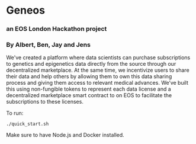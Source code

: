 # Geneos

### an EOS London Hackathon project
### By Albert, Ben, Jay and Jens

We've created a platform where data scientists can purchase subscriptions to genetics and epigenetics data directly from the source through our decentralized marketplace. At the same time, we incentivize users to share their data and help others by allowing them to own this data sharing process and giving them access to relevant medical advances. We’ve built this using non-fungible tokens to represent each data license and a decentralized marketplace smart contract to on EOS to facilitate the subscriptions to these licenses.

To run:

`./quick_start.sh`

Make sure to have Node.js and Docker installed.
